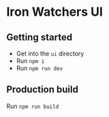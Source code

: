 # Iron Watchers UI

## Getting started

- Get into the `ui` directory
- Run `npm i`
- Run `npm run dev`

## Production build

Run `npm run build`